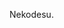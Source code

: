 Nekodesu.

<!---
ayano-desuwayo/ayano-desuwayo is a ✨ special ✨ repository because its `README.md` (this file) appears on your GitHub profile.
You can click the Preview link to take a look at your changes.
--->
